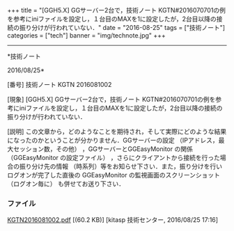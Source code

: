 ﻿+++
title = "[GGH5.X] GGサーバー2台で，技術ノート KGTN#2016070701の例を参考にiniファイルを設定し，１台目のMAXを1に設定したが，2台目以降の接続の振り分けが行われていない．"
date = "2016-08-25"
tags = ["技術ノート"]
categories = ["tech"]
banner = "img/technote.jpg"
+++

-----------------------------------------------------------------------------------------------------------------------------

*技術ノート

2016/08/25*


[番号]
技術ノート KGTN 2016081002

[現象]
[GGH5.X] GGサーバー2台で，技術ノート
KGTN#2016070701の例を参考にiniファイルを設定し，１台目のMAXを1に設定したが，2台目以降の接続の振り分けが行われていない．

[説明]
この文章から，どのようなことを期待され，そして実際にどのような結果になったのかということが分かりません．GGサーバーの設定
（IPアドレス，最大セッション数，その他） ，GGサーバーとGGEasyMonitor
の関係（GGEasyMonitor の設定ファイル）
，さらにクライアントから接続を行った場合の振り分け先の情報
（時系列）等をお知らせ下さい．また，振り分けを行いログオンが完了した直後の
GGEasyMonitor の監視画面のスクリーンショット （ログオン毎に）
も併せてお送り下さい．


### ファイル

 
 


[KGTN2016081002.pdf](http://techreport.kitasp.net/attachments/download/2943/KGTN2016081002.pdf)
 [(60.2 KB)] [kitasp 技術センター, 2016/08/25
17:16]


 


 

